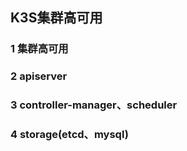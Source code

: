 ## K3S集群高可用

### 1 集群高可用

### 2 apiserver

### 3 controller-manager、scheduler

### 4 storage(etcd、mysql)